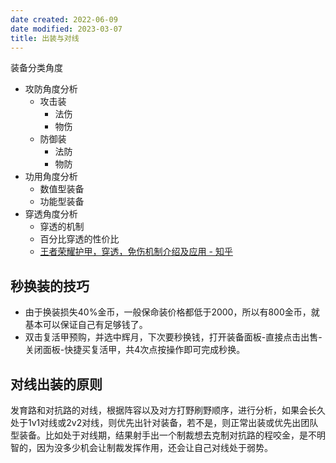 ```yaml
---
date created: 2022-06-09
date modified: 2023-03-07
title: 出装与对线
---
```


装备分类角度

- 攻防角度分析
	- 攻击装
		- 法伤
		- 物伤
	- 防御装
		- 法防
		- 物防
- 功用角度分析
	- 数值型装备
	- 功能型装备
- 穿透角度分析
	- 穿透的机制
	- 百分比穿透的性价比
	- [王者荣耀护甲，穿透，免伤机制介绍及应用 - 知乎](https://zhuanlan.zhihu.com/p/140310781)

## 秒换装的技巧

- 由于换装损失40%金币，一般保命装价格都低于2000，所以有800金币，就基本可以保证自己有足够钱了。
- 双击复活甲预购，并选中辉月，下次要秒换钱，打开装备面板-直接点击出售-关闭面板-快捷买复活甲，共4次点按操作即可完成秒换。

## 对线出装的原则

发育路和对抗路的对线，根据阵容以及对方打野刷野顺序，进行分析，如果会长久处于1v1对线或2v2对线，则优先出针对装备，若不是，则正常出装或优先出团队型装备。比如处于对线期，结果射手出一个制裁想去克制对抗路的程咬金，是不明智的，因为没多少机会让制裁发挥作用，还会让自己对线处于弱势。

